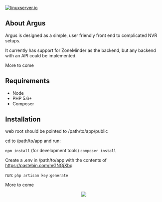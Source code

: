 [linuxserverurl]: https://linuxserver.io
[![linuxserver.io](https://raw.githubusercontent.com/linuxserver/docker-templates/master/linuxserver.io/img/linuxserver_medium.png)][linuxserverurl]

## About Argus

Argus is designed as a simple, user friendly front end to complicated NVR setups.

It currently has support for ZoneMinder as the backend, but any backend with an API could be implemented.

More to come


## Requirements
* Node
* PHP 5.6+
* Composer

## Installation

web root should be pointed to /path/to/app/public

cd to /path/to/app and run:

`npm install` (for development tools)
`composer install`

Create a .env in /path/to/app with the contents of https://pastebin.com/mGNGjXbq

run:
`php artisan key:generate`

More to come 

<p align="center"><img src="http://i.imgur.com/I06gwJU.png"></p>
